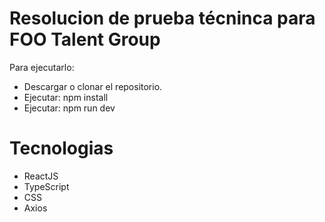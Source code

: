# Resolucion de prueba técninca para FOO Talent Group

Para ejecutarlo:
  - Descargar o clonar el repositorio.
  - Ejecutar: npm install
  - Ejecutar: npm run dev

# Tecnologias
  - ReactJS
  - TypeScript
  - CSS
  - Axios
  
